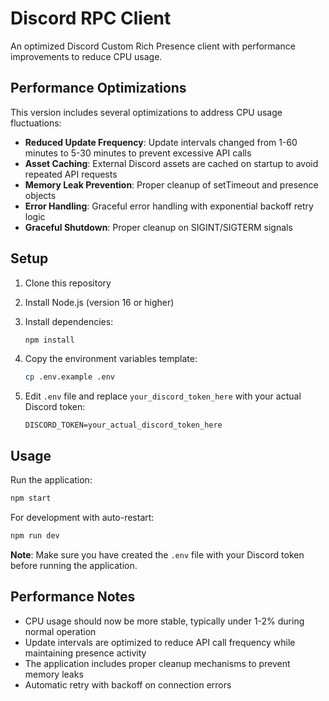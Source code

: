 # Discord RPC Client

An optimized Discord Custom Rich Presence client with performance improvements to reduce CPU usage.

## Performance Optimizations

This version includes several optimizations to address CPU usage fluctuations:

- **Reduced Update Frequency**: Update intervals changed from 1-60 minutes to 5-30 minutes to prevent excessive API calls
- **Asset Caching**: External Discord assets are cached on startup to avoid repeated API requests
- **Memory Leak Prevention**: Proper cleanup of setTimeout and presence objects
- **Error Handling**: Graceful error handling with exponential backoff retry logic
- **Graceful Shutdown**: Proper cleanup on SIGINT/SIGTERM signals

## Setup

1. Clone this repository
2. Install Node.js (version 16 or higher)
3. Install dependencies:
   ```bash
   npm install
   ```

4. Copy the environment variables template:
   ```bash
   cp .env.example .env
   ```

5. Edit `.env` file and replace `your_discord_token_here` with your actual Discord token:
   ```
   DISCORD_TOKEN=your_actual_discord_token_here
   ```

## Usage

Run the application:
```bash
npm start
```

For development with auto-restart:
```bash
npm run dev
```

**Note**: Make sure you have created the `.env` file with your Discord token before running the application.

## Performance Notes

- CPU usage should now be more stable, typically under 1-2% during normal operation
- Update intervals are optimized to reduce API call frequency while maintaining presence activity
- The application includes proper cleanup mechanisms to prevent memory leaks
- Automatic retry with backoff on connection errors
